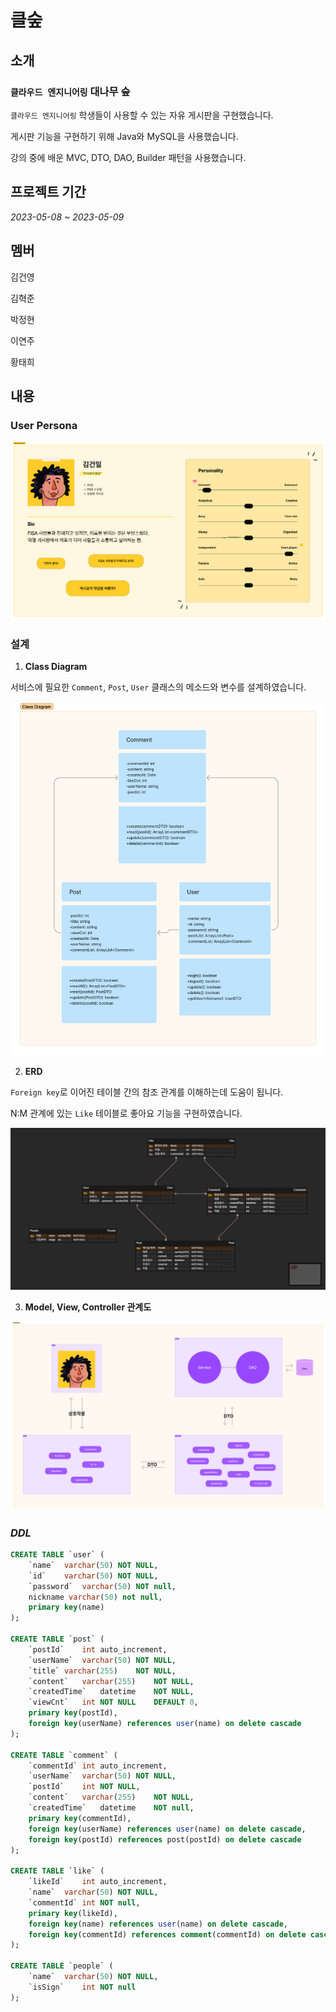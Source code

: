 # 클숲

## 소개

### `클라우드 엔지니어링` 대나무 숲

`클라우드 엔지니어링` 학생들이 사용할 수 있는 자유 게시판을 구현했습니다.

게시판 기능을 구현하기 위해 Java와 MySQL을 사용했습니다.

강의 중에 배운 MVC, DTO, DAO, Builder 패턴을 사용했습니다.

## 프로젝트 기간

_2023-05-08 ~ 2023-05-09_

## 멤버

김건영

김혁준

박정현

이연주

황태희

## 내용

### User Persona

![user_persona](contents/user_persona.png)

### 설계

1. **Class Diagram**

서비스에 필요한 `Comment`, `Post`, `User` 클래스의 메소드와 변수를 설계하였습니다.

![class_diagram](contents/class_diagram.png)

2. **ERD**

`Foreign key`로 이어진 테이블 간의 참조 관계를 이해하는데 도움이 됩니다.

N:M 관계에 있는 `Like` 테이블로 좋아요 기능을 구현하였습니다.

![erd](contents/erd.png)

3. **Model, View, Controller 관계도**

![mvc_diagram](contents/mvc_diagram.png)

### **_DDL_**

```sql
CREATE TABLE `user` (
	`name`	varchar(50)	NOT NULL,
	`id`	varchar(50)	NOT NULL,
	`password`	varchar(50)	NOT null,
	nickname varchar(50) not null,
	primary key(name)
);

CREATE TABLE `post` (
	`postId`	int auto_increment,
	`userName`	varchar(50)	NOT NULL,
	`title`	varchar(255)	NOT NULL,
	`content`	varchar(255)	NOT NULL,
	`createdTime`	datetime	NOT NULL,
	`viewCnt`	int	NOT NULL	DEFAULT 0,
	primary key(postId),
	foreign key(userName) references user(name) on delete cascade
);

CREATE TABLE `comment` (
	`commentId`	int	auto_increment,
	`userName`	varchar(50)	NOT NULL,
	`postId`	int	NOT NULL,
	`content`	varchar(255)	NOT NULL,
	`createdTime`	datetime	NOT null,
	primary key(commentId),
	foreign key(userName) references user(name) on delete cascade,
	foreign key(postId) references post(postId) on delete cascade
);

CREATE TABLE `like` (
	`likeId`	int auto_increment,
	`name`	varchar(50)	NOT NULL,
	`commentId`	int	NOT null,
	primary key(likeId),
	foreign key(name) references user(name) on delete cascade,
	foreign key(commentId) references comment(commentId) on delete cascade
);

CREATE TABLE `people` (
	`name`	varchar(50)	NOT NULL,
	`isSign`	int	NOT null
);
```
